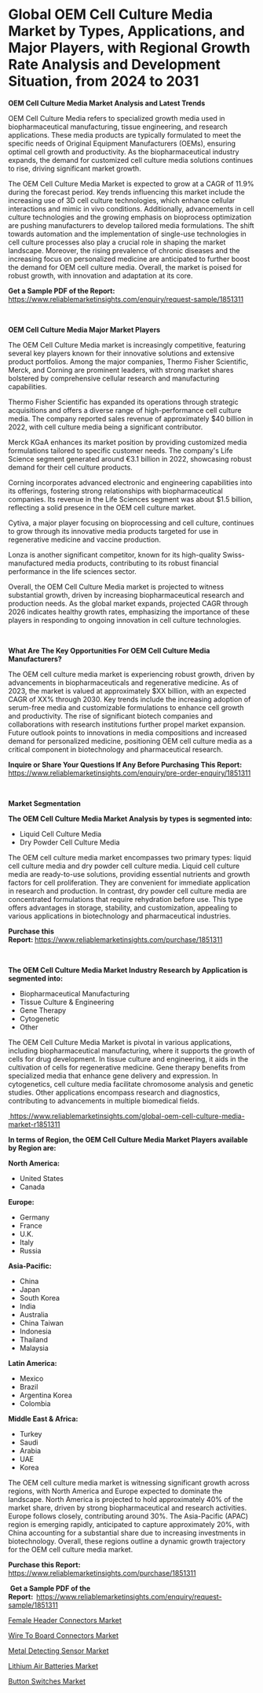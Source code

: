 <p><h1>Global OEM Cell Culture Media Market by Types, Applications, and Major Players, with Regional Growth Rate Analysis and Development Situation, from 2024 to 2031</h1></p><p><strong>OEM Cell Culture Media Market Analysis and Latest Trends</strong></p>
<p><p>OEM Cell Culture Media refers to specialized growth media used in biopharmaceutical manufacturing, tissue engineering, and research applications. These media products are typically formulated to meet the specific needs of Original Equipment Manufacturers (OEMs), ensuring optimal cell growth and productivity. As the biopharmaceutical industry expands, the demand for customized cell culture media solutions continues to rise, driving significant market growth.</p><p>The OEM Cell Culture Media Market is expected to grow at a CAGR of 11.9% during the forecast period. Key trends influencing this market include the increasing use of 3D cell culture technologies, which enhance cellular interactions and mimic in vivo conditions. Additionally, advancements in cell culture technologies and the growing emphasis on bioprocess optimization are pushing manufacturers to develop tailored media formulations. The shift towards automation and the implementation of single-use technologies in cell culture processes also play a crucial role in shaping the market landscape. Moreover, the rising prevalence of chronic diseases and the increasing focus on personalized medicine are anticipated to further boost the demand for OEM cell culture media. Overall, the market is poised for robust growth, with innovation and adaptation at its core.</p></p>
<p><strong>Get a Sample PDF of the Report:&nbsp;</strong> <a href="https://www.reliablemarketinsights.com/enquiry/request-sample/1851311?utm_campaign=1725&utm_medium=2&utm_source=Github&utm_content=ia&utm_term=18102024&utm_id=oem-cell-culture-media">https://www.reliablemarketinsights.com/enquiry/request-sample/1851311</a></p>
<p>&nbsp;</p>
<p><strong>OEM Cell Culture Media Major Market Players</strong></p>
<p><p>The OEM Cell Culture Media market is increasingly competitive, featuring several key players known for their innovative solutions and extensive product portfolios. Among the major companies, Thermo Fisher Scientific, Merck, and Corning are prominent leaders, with strong market shares bolstered by comprehensive cellular research and manufacturing capabilities. </p><p>Thermo Fisher Scientific has expanded its operations through strategic acquisitions and offers a diverse range of high-performance cell culture media. The company reported sales revenue of approximately $40 billion in 2022, with cell culture media being a significant contributor. </p><p>Merck KGaA enhances its market position by providing customized media formulations tailored to specific customer needs. The company's Life Science segment generated around €3.1 billion in 2022, showcasing robust demand for their cell culture products. </p><p>Corning incorporates advanced electronic and engineering capabilities into its offerings, fostering strong relationships with biopharmaceutical companies. Its revenue in the Life Sciences segment was about $1.5 billion, reflecting a solid presence in the OEM cell culture market.</p><p>Cytiva, a major player focusing on bioprocessing and cell culture, continues to grow through its innovative media products targeted for use in regenerative medicine and vaccine production. </p><p>Lonza is another significant competitor, known for its high-quality Swiss-manufactured media products, contributing to its robust financial performance in the life sciences sector.</p><p>Overall, the OEM Cell Culture Media market is projected to witness substantial growth, driven by increasing biopharmaceutical research and production needs. As the global market expands, projected CAGR through 2026 indicates healthy growth rates, emphasizing the importance of these players in responding to ongoing innovation in cell culture technologies.</p></p>
<p>&nbsp;</p>
<p><strong>What Are The Key Opportunities For OEM Cell Culture Media Manufacturers?</strong></p>
<p><p>The OEM cell culture media market is experiencing robust growth, driven by advancements in biopharmaceuticals and regenerative medicine. As of 2023, the market is valued at approximately $XX billion, with an expected CAGR of XX% through 2030. Key trends include the increasing adoption of serum-free media and customizable formulations to enhance cell growth and productivity. The rise of significant biotech companies and collaborations with research institutions further propel market expansion. Future outlook points to innovations in media compositions and increased demand for personalized medicine, positioning OEM cell culture media as a critical component in biotechnology and pharmaceutical research.</p></p>
<p><strong>Inquire or Share Your Questions If Any Before Purchasing This Report:</strong> <a href="https://www.reliablemarketinsights.com/enquiry/pre-order-enquiry/1851311?utm_campaign=1725&utm_medium=2&utm_source=Github&utm_content=ia&utm_term=18102024&utm_id=oem-cell-culture-media">https://www.reliablemarketinsights.com/enquiry/pre-order-enquiry/1851311</a></p>
<p>&nbsp;</p>
<p><strong>Market Segmentation</strong></p>
<p><strong>The OEM Cell Culture Media Market Analysis by types is segmented into:</strong></p>
<p><ul><li>Liquid Cell Culture Media</li><li>Dry Powder Cell Culture Media</li></ul></p>
<p><p>The OEM cell culture media market encompasses two primary types: liquid cell culture media and dry powder cell culture media. Liquid cell culture media are ready-to-use solutions, providing essential nutrients and growth factors for cell proliferation. They are convenient for immediate application in research and production. In contrast, dry powder cell culture media are concentrated formulations that require rehydration before use. This type offers advantages in storage, stability, and customization, appealing to various applications in biotechnology and pharmaceutical industries.</p></p>
<p><strong>Purchase this Report:&nbsp;</strong><a href="https://www.reliablemarketinsights.com/purchase/1851311?utm_campaign=1725&utm_medium=2&utm_source=Github&utm_content=ia&utm_term=18102024&utm_id=oem-cell-culture-media">https://www.reliablemarketinsights.com/purchase/1851311</a></p>
<p>&nbsp;</p>
<p><strong>The OEM Cell Culture Media Market Industry Research by Application is segmented into:</strong></p>
<p><ul><li>Biopharmaceutical Manufacturing</li><li>Tissue Culture & Engineering</li><li>Gene Therapy</li><li>Cytogenetic</li><li>Other</li></ul></p>
<p><p>The OEM Cell Culture Media Market is pivotal in various applications, including biopharmaceutical manufacturing, where it supports the growth of cells for drug development. In tissue culture and engineering, it aids in the cultivation of cells for regenerative medicine. Gene therapy benefits from specialized media that enhance gene delivery and expression. In cytogenetics, cell culture media facilitate chromosome analysis and genetic studies. Other applications encompass research and diagnostics, contributing to advancements in multiple biomedical fields.</p></p>
<p><a href="https://www.reliablemarketinsights.com/global-oem-cell-culture-media-market-r1851311?utm_campaign=1725&utm_medium=2&utm_source=Github&utm_content=ia&utm_term=18102024&utm_id=oem-cell-culture-media">&nbsp;https://www.reliablemarketinsights.com/global-oem-cell-culture-media-market-r1851311</a></p>
<p><strong>In terms of Region, the OEM Cell Culture Media Market Players available by Region are:</strong></p>
<p>
    <p> <strong> North America: </strong>
        <ul>
            <li>United States</li>
            <li>Canada</li>
        </ul>
        </p> 
    <p> <strong> Europe: </strong>
        <ul>
            <li>Germany</li>
            <li>France</li>
            <li>U.K.</li>
            <li>Italy</li>
            <li>Russia</li>
        </ul>
        </p> 
    <p> <strong> Asia-Pacific: </strong>
        <ul>
            <li>China</li>
            <li>Japan</li>
            <li>South Korea</li>
            <li>India</li>
            <li>Australia</li>
            <li>China Taiwan</li>
            <li>Indonesia</li>
            <li>Thailand</li>
            <li>Malaysia</li>
        </ul>
        </p> 
    <p> <strong> Latin America: </strong>
        <ul>
            <li>Mexico</li>
            <li>Brazil</li>
            <li>Argentina Korea</li>
            <li>Colombia</li>
        </ul>
        </p> 
    <p> <strong> Middle East & Africa: </strong>
        <ul>
            <li>Turkey</li>
            <li>Saudi</li>
            <li>Arabia</li>
            <li>UAE</li>
            <li>Korea</li>
        </ul>
    </p>
    </p>
<p><p>The OEM cell culture media market is witnessing significant growth across regions, with North America and Europe expected to dominate the landscape. North America is projected to hold approximately 40% of the market share, driven by strong biopharmaceutical and research activities. Europe follows closely, contributing around 30%. The Asia-Pacific (APAC) region is emerging rapidly, anticipated to capture approximately 20%, with China accounting for a substantial share due to increasing investments in biotechnology. Overall, these regions outline a dynamic growth trajectory for the OEM cell culture media market.</p></p>
<p><strong>Purchase this Report: </strong><a href="https://www.reliablemarketinsights.com/purchase/1851311?utm_campaign=1725&utm_medium=2&utm_source=Github&utm_content=ia&utm_term=18102024&utm_id=oem-cell-culture-media">https://www.reliablemarketinsights.com/purchase/1851311</a></p>
<p>&nbsp;<strong>Get a Sample PDF of the Report:&nbsp;&nbsp;</strong><a href="https://www.reliablemarketinsights.com/enquiry/request-sample/1851311?utm_campaign=1725&utm_medium=2&utm_source=Github&utm_content=ia&utm_term=18102024&utm_id=oem-cell-culture-media">https://www.reliablemarketinsights.com/enquiry/request-sample/1851311</a></p>
<p><strong></strong></p>
<p><p><a href="https://www.linkedin.com/pulse/female-header-connectors-market-innovations-trends-comprehensive-5ehgc?utm_campaign=1725&utm_medium=2&utm_source=Github&utm_content=ia&utm_term=18102024&utm_id=oem-cell-culture-media">Female Header Connectors Market</a></p><p><a href="https://www.linkedin.com/pulse/emerging-opportunities-challenges-global-wire-board-connectors-seflc?utm_campaign=1725&utm_medium=2&utm_source=Github&utm_content=ia&utm_term=18102024&utm_id=oem-cell-culture-media">Wire To Board Connectors Market</a></p><p><a href="https://www.linkedin.com/pulse/emerging-trends-metal-detecting-sensor-market-detailed-overview-7id9c?utm_campaign=1725&utm_medium=2&utm_source=Github&utm_content=ia&utm_term=18102024&utm_id=oem-cell-culture-media">Metal Detecting Sensor Market</a></p><p><a href="https://www.linkedin.com/pulse/comprehensive-lithium-air-batteries-market-report-segmentation-pch7f?utm_campaign=1725&utm_medium=2&utm_source=Github&utm_content=ia&utm_term=18102024&utm_id=oem-cell-culture-media">Lithium Air Batteries Market</a></p><p><a href="https://www.linkedin.com/pulse/button-switches-market-opportunities-emerging-global-trends-shifts-291wc?utm_campaign=1725&utm_medium=2&utm_source=Github&utm_content=ia&utm_term=18102024&utm_id=oem-cell-culture-media">Button Switches Market</a></p></p>